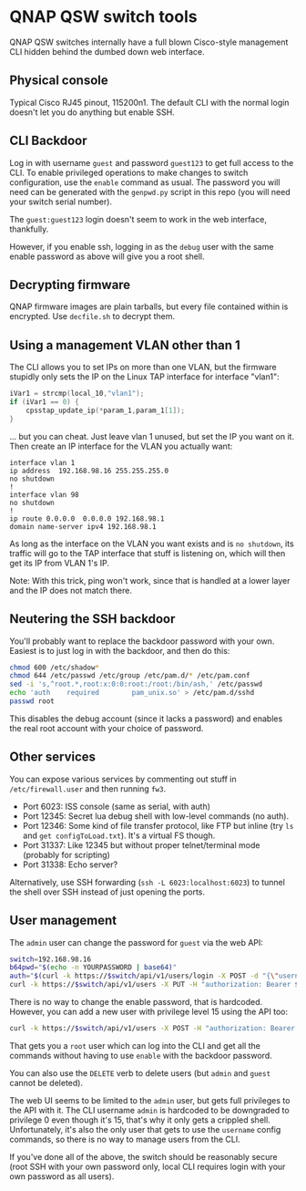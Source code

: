 # QNAP QSW switch tools

QNAP QSW switches internally have a full blown Cisco-style management CLI hidden behind the dumbed down web interface.

## Physical console

Typical Cisco RJ45 pinout, 115200n1. The default CLI with the normal login doesn't let you do anything but enable SSH.

## CLI Backdoor

Log in with username `guest` and password `guest123` to get full access to the CLI. To enable privileged operations to make changes to switch configuration, use the `enable` command as usual. The password you will need can be generated with the `genpwd.py` script in this repo (you will need your switch serial number).

The `guest:guest123` login doesn't seem to work in the web interface, thankfully.

However, if you enable ssh, logging in as the `debug` user with the same enable password as above will give you a root shell.

## Decrypting firmware

QNAP firmware images are plain tarballs, but every file contained within is encrypted. Use `decfile.sh` to decrypt them.

## Using a management VLAN other than 1

The CLI allows you to set IPs on more than one VLAN, but the firmware stupidly only sets the IP on the Linux TAP interface for interface "vlan1":

```c
iVar1 = strcmp(local_10,"vlan1");
if (iVar1 == 0) {
    cpsstap_update_ip(*param_1,param_1[1]);
}
```

... but you can cheat. Just leave vlan 1 unused, but set the IP you want on it. Then create an IP interface for the VLAN you actually want:

```
interface vlan 1
ip address  192.168.98.16 255.255.255.0
no shutdown
!
interface vlan 98
no shutdown
!
ip route 0.0.0.0  0.0.0.0 192.168.98.1
domain name-server ipv4 192.168.98.1
```

As long as the interface on the VLAN you want exists and is `no shutdown`, its traffic will go to the TAP interface that stuff is listening on, which will then get its IP from VLAN 1's IP.

Note: With this trick, ping won't work, since that is handled at a lower layer and the IP does not match there.

## Neutering the SSH backdoor

You'll probably want to replace the backdoor password with your own. Easiest is to just log in with the backdoor, and then do this:

```bash
chmod 600 /etc/shadow*
chmod 644 /etc/passwd /etc/group /etc/pam.d/* /etc/pam.conf
sed -i 's,^root.*,root:x:0:0:root:/root:/bin/ash,' /etc/passwd
echo 'auth    required        pam_unix.so' > /etc/pam.d/sshd
passwd root
```

This disables the debug account (since it lacks a password) and enables the real root account with your choice of password.

## Other services

You can expose various services by commenting out stuff in `/etc/firewall.user` and then running `fw3`.

* Port 6023: ISS console (same as serial, with auth)
* Port 12345: Secret lua debug shell with low-level commands (no auth).
* Port 12346: Some kind of file transfer protocol, like FTP but inline (try `ls` and `get configToLoad.txt`). It's a virtual FS though.
* Port 31337: Like 12345 but without proper telnet/terminal mode (probably for scripting)
* Port 31338: Echo server?

Alternatively, use SSH forwarding (`ssh -L 6023:localhost:6023`) to tunnel the shell over SSH instead of just opening the ports.

## User management

The `admin` user can change the password for `guest` via the web API:

```bash
switch=192.168.98.16
b64pwd="$(echo -n YOURPASSWORD | base64)"
auth="$(curl -k https://$switch/api/v1/users/login -X POST -d "{\"username\": \"admin\", \"password\": \"$b64pwd\"}" | jq -r .result)"
curl -k https://$switch/api/v1/users -X PUT -H "authorization: Bearer $auth" -d '{"idx":"guest","data":{"Password": "NEWPASSWORD"}}'
```

There is no way to change the enable password, that is hardcoded. However, you can add a new user with privilege level 15 using the API too:

```bash
curl -k https://$switch/api/v1/users -X POST -H "authorization: Bearer $auth" -d '{"idx":"root","data":{"Password": "NEWPASSWORD", "Privilege": 15}}'
```

That gets you a `root` user which can log into the CLI and get all the commands without having to use `enable` with the backdoor password.

You can also use the `DELETE` verb to delete users (but `admin` and `guest` cannot be deleted).

The web UI seems to be limited to the `admin` user, but gets full privileges to the API with it. The CLI username `admin` is hardcoded to be downgraded to privilege 0 even though it's 15, that's why it only gets a crippled shell. Unfortunately, it's also the only user that gets to use the `username` config commands, so there is no way to manage users from the CLI.

If you've done all of the above, the switch should be reasonably secure (root SSH with your own password only, local CLI requires login with your own password as all users).
